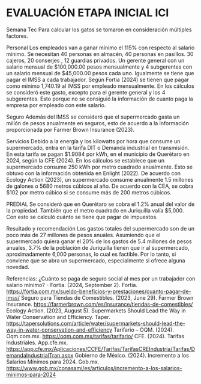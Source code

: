 # EVALUACIÓN ETAPA INICIAL ICI
Semana Tec
Para calcular los gatos se tomaron en consideración múltiples factores. 

Personal
Los empleados van a ganar mínimo el 115% con respecto al salario mínimo. 
Se necesitan 40 personas en almacén, 40 personas en pasillos. 30 cajeros, 20 conserjes , 12 guardias privados. Un gerente general con un salario mensual de $100,000.00 pesos mensualmente y 4 subgerentes con un salario mensual de $45,000.00 pesos cada uno. 
Igualmente se tiene que pagar el IMSS a cada trabajador. Según Fortia (2024) se tienen que pagar como mínimo 1,740.19 al IMSS por empleado mensualmente. En los cálculos se consideró este gasto, excepto para el gerente general y los 4 subgerentes. Esto porque no se consiguió la información de cuanto paga la empresa por empleado con este salario. 

Seguro
Además del IMSS se consideró que el supermercado gasta un millón de pesos anualmente en seguros, esto de acuerdo a la información proporcionada por Farmer Brown Insurance (2023). 

Servicios 
Debido a la energía y los kilowatts por hora que consume un supermercado, entra en la tarifa DIT o Demanda industrial en transmisión. En esta tarifa se pagan $1.9084 por kWh, en el municipio de Querétaro en 2024, según la CFE (2024). En los cálculos se establece que un supermercado consume 250 kWh por metro cuadrado anualmente. Esto se obtuvo con la información obtenida en Enlight (2022). 
De acuerdo con Ecology Action (2023), un supermercado consume anualmente 1.5 millones de galones o 5680 metros cúbicos al año. De acuerdo con la CEA, se cobra $102 por metro cúbico si se consume más de 200 metros cúbicos.

PREDIAL
Se consideró que en Querétaro se cobra el 1.2% anual del valor de la propiedad. También que el metro cuadrado en Juriquilla valía $5,000. Con esto se calculó cuánto se tiene que pagar de impuestos. 

Resultado y recomendación
Los gastos totales del supermercado son de un poco más de 27 millones de pesos anuales. Asumiendo que el supermercado quiera ganar el 20% de los gastos de 5.4 millones de pesos anuales, 3.7% de la población de Juriquilla tienen que ir al supermercado, aproximadamente 6,000 personas, lo cual es factible. Por lo tanto, si conviene que se abra un supermercado, especialmente si ofrece alguna novedad. 
  
Referencias: 
¿Cuánto se paga de seguro social al mes por un trabajador con salario mínimo? - Fortia. (2024, September 2). Fortia. https://fortia.com.mx/sueldo-beneficios-y-prestaciones/cuanto-pagar-de-imss/
Seguro para Tiendas de Comestibles. (2023, June 29). Farmer Brown Insurance. https://farmerbrown.com/es/insurance/tiendas-de-comestibles/
Ecology Action. (2023, August 5). Supermarkets Should Lead the Way in Water Conservation and Efficiency. Taper. https://tapersolutions.com/article/water/supermarkets-should-lead-the-way-in-water-conservation-and-efficiency
Tarifario – OQM. (2024). Oqm.com.mx. https://oqm.com.mx/tarifas/tarifario/
CFE. (2024). Tarifas Industriales. App.cfe.mx. https://app.cfe.mx/Aplicaciones/CCFE/Tarifas/TarifasCREIndustria/Tarifas/DemandaIndustrialTran.aspx
Gobierno de México. (2024). Incremento a los Salarios Mínimos para 2024. Gob.mx. https://www.gob.mx/conasami/es/articulos/incremento-a-los-salarios-minimos-para-2024
